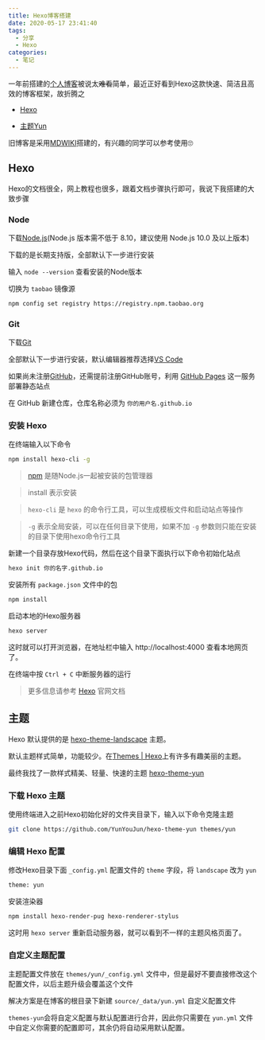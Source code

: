 ```yaml
---
title: Hexo博客搭建
date: 2020-05-17 23:41:40
tags:
  - 分享
  - Hexo
categories:
  - 笔记
---
```


一年前搭建的[个人博客](https://uncmd.github.io/doc-st/#!index.md)被说太~~难看~~简单，最近正好看到Hexo这款快速、简洁且高效的博客框架，故折腾之

* [Hexo](https://hexo.io/zh-cn/)

* [主题Yun](https://github.com/YunYouJun/hexo-theme-yun)

<!-- more -->

旧博客是采用[MDWIKI](https://github.com/Dynalon/mdwiki/)搭建的，有兴趣的同学可以参考使用🙄

## Hexo

Hexo的文档很全，网上教程也很多，跟着文档步骤执行即可，我说下我搭建的大致步骤

### Node

下载[Node.js](https://nodejs.org/zh-cn/)(Node.js 版本需不低于 8.10，建议使用 Node.js 10.0 及以上版本)

下载的是长期支持版，全部默认下一步进行安装

输入 `node --version` 查看安装的Node版本

切换为 `taobao` 镜像源

```bash
npm config set registry https://registry.npm.taobao.org
```

### Git

下载[Git](https://git-scm.com/)

全部默认下一步进行安装，默认编辑器推荐选择[VS Code](https://code.visualstudio.com/)

如果尚未注册[GitHub](https://github.com/)，还需提前注册GitHub账号，利用 [GitHub Pages](https://pages.github.com/) 这一服务部署静态站点

在 GitHub 新建仓库，仓库名称必须为 `你的用户名.github.io` 

### 安装 Hexo

在终端输入以下命令

```bash
npm install hexo-cli -g
```

> [npm](https://www.npmjs.cn/) 是随Node.js一起被安装的包管理器

> install 表示安装

> `hexo-cli` 是 `hexo` 的命令行工具，可以生成模板文件和启动站点等操作

> `-g` 表示全局安装，可以在任何目录下使用，如果不加 `-g` 参数则只能在安装的目录下使用hexo命令行工具

新建一个目录存放Hexo代码，然后在这个目录下面执行以下命令初始化站点

```bash
hexo init 你的名字.github.io
```

安装所有 `package.json` 文件中的包

```bash
npm install
```

启动本地的Hexo服务器

```bash
hexo server
```

这时就可以打开浏览器，在地址栏中输入 http://localhost:4000 查看本地网页了。

在终端中按 `Ctrl + C` 中断服务器的运行

> 更多信息请参考 [Hexo](https://hexo.io/zh-cn/docs/) 官网文档

## 主题

Hexo 默认提供的是 [hexo-theme-landscape](https://github.com/hexojs/hexo-theme-landscape) 主题。

默认主题样式简单，功能较少。在[Themes | Hexo](https://hexo.io/themes/)上有许多有趣美丽的主题。

最终我找了一款样式精美、轻量、快速的主题 [hexo-theme-yun](https://github.com/YunYouJun/hexo-theme-yun)

### 下载 Hexo 主题

使用终端进入之前Hexo初始化好的文件夹目录下，输入以下命令克隆主题

```bash
git clone https://github.com/YunYouJun/hexo-theme-yun themes/yun
```

### 编辑 Hexo 配置

修改Hexo目录下面 `_config.yml` 配置文件的 `theme` 字段，将 `landscape` 改为 `yun`

```bash
theme: yun
```

安装渲染器

```bash
npm install hexo-render-pug hexo-renderer-stylus
```

这时用 `hexo server` 重新启动服务器，就可以看到不一样的主题风格页面了。

### 自定义主题配置

主题配置文件放在 `themes/yun/_config.yml` 文件中，但是最好不要直接修改这个配置文件，以后主题升级会覆盖这个文件

解决方案是在博客的根目录下新建 `source/_data/yun.yml` 自定义配置文件

`themes-yun`会将自定义配置与默认配置进行合并，因此你只需要在 `yun.yml` 文件中自定义你需要的配置即可，其余仍将自动采用默认配置。

